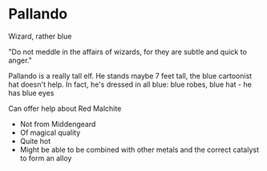 # Pallando

Wizard, rather blue

"Do not meddle in the affairs of wizards, for they are subtle and quick to anger."

Pallando is a really tall elf. He stands maybe 7 feet tall, the blue cartoonist
hat doesn't help. In fact, he's dressed in all blue: blue robes, blue hat - he
has blue eyes

Can offer help about Red Malchite
- Not from Middengeard
- Of magical quality
- Quite hot
- Might be able to be combined with other metals and the correct catalyst to form an alloy

